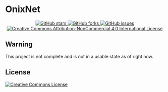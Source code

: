 # OnixNet
<div align="center">
  <a href="https://github.com/ExoOnix/OnixNet">
    <img src="https://img.shields.io/github/stars/ExoOnix/OnixNet?style=for-the-badge" alt="GitHub stars" />
  </a>
  <a href="https://github.com/ExoOnix/OnixNet/fork">
    <img src="https://img.shields.io/github/forks/ExoOnix/OnixNet?style=for-the-badge" alt="GitHub forks" />
  </a>
  <a href="https://github.com/ExoOnix/OnixNet/issues">
    <img src="https://img.shields.io/github/issues/ExoOnix/OnixNet?style=for-the-badge" alt="GitHub issues" />
  </a>
<a href="https://creativecommons.org/licenses/by-nc/4.0/">
  <img src="https://img.shields.io/badge/License-CC%20BY--NC%204.0-lightgrey.svg?style=for-the-badge" alt="Creative Commons Attribution-NonCommercial 4.0 International License" />
</a>
</div>

## Warning

This project is not complete and is not in a usable state as of right now.


## License

[![Creative Commons License](https://i.creativecommons.org/l/by-nc-sa/4.0/88x31.png)](http://creativecommons.org/licenses/by-nc-sa/4.0/)
